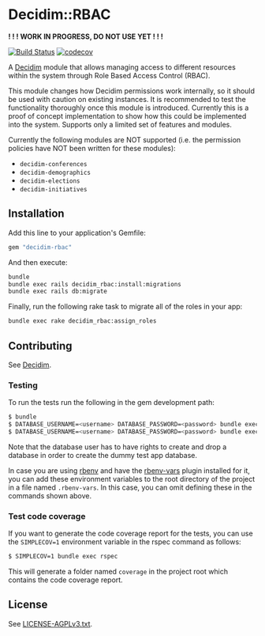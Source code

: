 # Decidim::RBAC

**! ! ! WORK IN PROGRESS, DO NOT USE YET ! ! !**

[![Build Status](https://github.com/mainio/decidim-module-rbac/actions/workflows/ci_rbac.yml/badge.svg)](https://github.com/mainio/decidim-module-rbac/actions)
[![codecov](https://codecov.io/gh/mainio/decidim-module-rbac/branch/master/graph/badge.svg)](https://codecov.io/gh/mainio/decidim-module-rbac)

A [Decidim](https://github.com/decidim/decidim) module that allows managing
access to different resources within the system through Role Based Access
Control (RBAC).

This module changes how Decidim permissions work internally, so it should be
used with caution on existing instances. It is recommended to test the
functionality thoroughly once this module is introduced. Currently this is a
proof of concept implementation to show how this could be implemented into the
system. Supports only a limited set of features and modules.

Currently the following modules are NOT supported (i.e. the permission policies
have NOT been written for these modules):

- `decidim-conferences`
- `decidim-demographics`
- `decidim-elections`
- `decidim-initiatives`

## Installation

Add this line to your application's Gemfile:

```ruby
gem "decidim-rbac"
```

And then execute:

```bash
bundle
bundle exec rails decidim_rbac:install:migrations
bundle exec rails db:migrate
```
Finally, run the following rake task to migrate all of the roles in your app:

```bash
bundle exec rake decidim_rbac:assign_roles
```

## Contributing

See [Decidim](https://github.com/decidim/decidim).

### Testing

To run the tests run the following in the gem development path:

```bash
$ bundle
$ DATABASE_USERNAME=<username> DATABASE_PASSWORD=<password> bundle exec rake test_app
$ DATABASE_USERNAME=<username> DATABASE_PASSWORD=<password> bundle exec rspec
```

Note that the database user has to have rights to create and drop a database in
order to create the dummy test app database.

In case you are using [rbenv](https://github.com/rbenv/rbenv) and have the
[rbenv-vars](https://github.com/rbenv/rbenv-vars) plugin installed for it, you
can add these environment variables to the root directory of the project in a
file named `.rbenv-vars`. In this case, you can omit defining these in the
commands shown above.

### Test code coverage

If you want to generate the code coverage report for the tests, you can use
the `SIMPLECOV=1` environment variable in the rspec command as follows:

```bash
$ SIMPLECOV=1 bundle exec rspec
```

This will generate a folder named `coverage` in the project root which contains
the code coverage report.

## License

See [LICENSE-AGPLv3.txt](LICENSE-AGPLv3.txt).
